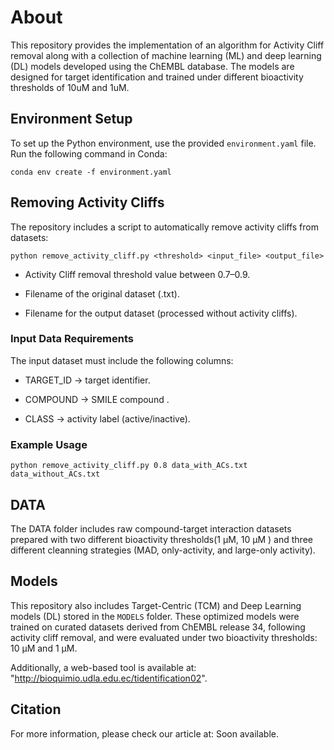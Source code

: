 # About

This repository provides the  implementation of an algorithm for Activity Cliff removal along with a collection of machine learning (ML) and deep learning (DL) models developed using the ChEMBL database. The models are designed for target identification and trained under different bioactivity thresholds of 10uM and 1uM.

## Environment Setup
To set up the Python environment, use the provided `environment.yaml` file. Run the following command in Conda:
```
conda env create -f environment.yaml
```

## Removing Activity Cliffs

The repository includes a script to automatically remove activity cliffs from datasets:

```
python remove_activity_cliff.py <threshold> <input_file> <output_file>

```

- Activity Cliff removal threshold value between 0.7–0.9.

- Filename of the original dataset (.txt).

- Filename for the output dataset (processed without activity cliffs).

### Input Data Requirements

The input dataset must include the following columns:

- TARGET_ID → target identifier.

- COMPOUND → SMILE compound .

- CLASS → activity label (active/inactive).

### Example Usage

```
python remove_activity_cliff.py 0.8 data_with_ACs.txt data_without_ACs.txt
```

## DATA

The DATA folder includes raw compound-target interaction datasets prepared with two different bioactivity thresholds(1 µM, 10 µM ) and three different cleanning strategies (MAD, only-activity, and large-only activity).

## Models

This repository also includes Target-Centric  (TCM) and Deep Learning models (DL) stored in the `MODELS` folder. These optimized models were trained on curated datasets derived from ChEMBL release 34, following activity cliff removal, and were evaluated under two bioactivity thresholds: 10 µM and 1 µM.

Additionally, a web-based tool is available at: "http://bioquimio.udla.edu.ec/tidentification02". 

## Citation

For more information, please check our article at:  Soon available. 